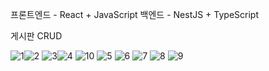 프론트엔드 - React + JavaScript
백엔드 - NestJS + TypeScript

게시판 CRUD

![1](https://github.com/HobumPark/react-nest-board/assets/25094629/fd5d9625-a997-4b27-bf8b-ddb1506a42fa)![2](https://github.com/HobumPark/react-nest-board/assets/25094629/72f11476-0256-4523-8669-84e856434ed5)
![3](https://github.com/HobumPark/react-nest-board/assets/25094629/a311a108-ef6a-4a2b-9e76-c6f4513fa2e3)![4](https://github.com/HobumPark/react-nest-board/assets/25094629/9428a4a3-1370-4a66-a3d4-733a8d183433)
![10](https://github.com/HobumPark/react-nest-board/assets/25094629/1c1ee34b-7cbc-4e04-b2f0-740e2560bb77)
![5](https://github.com/HobumPark/react-nest-board/assets/25094629/704c6a04-c6ab-43ab-9a1c-d765bd0b67ce)
![6](https://github.com/HobumPark/react-nest-board/assets/25094629/8fcbab7f-cb13-4f77-a4b3-84977b279523)
![7](https://github.com/HobumPark/react-nest-board/assets/25094629/b2e02f0e-6f2b-4007-b21a-a07aac31509a)
![8](https://github.com/HobumPark/react-nest-board/assets/25094629/71cf8fb5-7a08-4006-bbba-6bdb46826370)
![9](https://github.com/HobumPark/react-nest-board/assets/25094629/9b986ffb-1621-4ed4-b448-ff9056911715)

